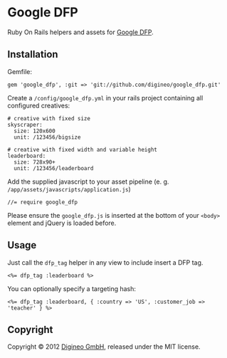 Google DFP
==========

Ruby On Rails helpers and assets for [Google DFP](http://www.google.com/dfp/).


Installation
------------

Gemfile:

    gem 'google_dfp', :git => 'git://github.com/digineo/google_dfp.git'

Create a `/config/google_dfp.yml` in your rails project containing all configured creatives:

	# creative with fixed size
	skyscraper:
	  size: 120x600
	  unit: /123456/bigsize
	
	# creative with fixed width and variable height
	leaderboard:
	  size: 728x90+
	  unit: /123456/leaderboard

Add the supplied javascript to your asset pipeline (e. g. `/app/assets/javascripts/application.js`)

	//= require google_dfp

Please ensure the `google_dfp.js` is inserted at the bottom of your `<body>` element and jQuery is loaded before.


Usage
-----

Just call the `dfp_tag` helper in any view to include insert a DFP tag.

	<%= dfp_tag :leaderboard %>

You can optionally specify a targeting hash:

	<%= dfp_tag :leaderboard, { :country => 'US', :customer_job => 'teacher' } %>

Copyright
---------

Copyright © 2012 [Digineo GmbH](http://www.digineo.de/), released under the MIT license.
